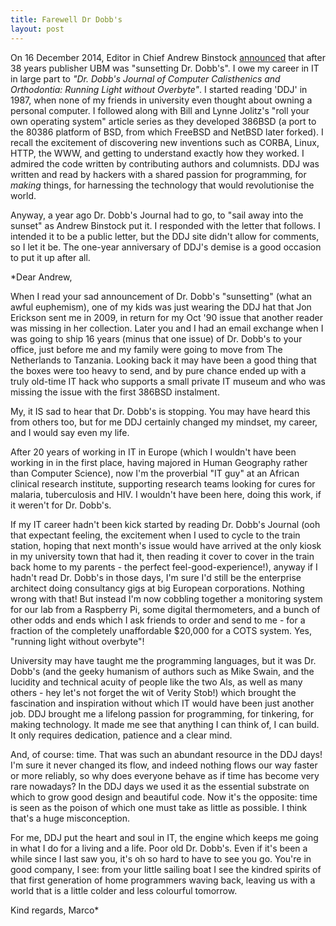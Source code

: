 ```yaml
---
title: Farewell Dr Dobb's
layout: post
---
```


On 16 December 2014, Editor in Chief Andrew Binstock [announced](http://www.drdobbs.com/architecture-and-design/farewell-dr-dobbs/240169421#) that after 38 years publisher UBM was "sunsetting Dr. Dobb's".  I owe my career in IT in large part to *"Dr. Dobb's Journal of Computer Calisthenics and Orthodontia: Running Light without Overbyte"*.  I started reading 'DDJ' in 1987, when none of my friends in university even thought about owning a personal computer.  I followed along with Bill and Lynne Jolitz's "roll your own operating system" article series as they developed 386BSD (a port to the 80386 platform of BSD, from which FreeBSD and NetBSD later forked).  I recall the excitement of discovering new inventions such as CORBA, Linux, HTTP, the WWW, and getting to understand exactly how they worked.  I admired the code written by contributing authors and columnists.  DDJ was written and read by hackers with a shared passion for programming, for *making* things, for harnessing the technology that would revolutionise the world.

Anyway, a year ago Dr. Dobb's Journal had to go, to "sail away into the sunset" as Andrew Binstock put it.  I responded with the letter that follows.  I intended it to be a public letter, but the DDJ site didn't allow for comments, so I let it be.  The one-year anniversary of DDJ's demise is a good occasion to put it up after all.

*Dear Andrew,

When I read your sad announcement of Dr. Dobb's "sunsetting" (what an awful euphemism), one of my kids was just wearing the DDJ hat that Jon Erickson sent me in 2009, in return for my Oct '90 issue that another reader was missing in her collection.  Later you and I had an email exchange when I was going to ship 16 years (minus that one issue) of Dr. Dobb's to your office, just before me and my family were going to move from The Netherlands to Tanzania.  Looking back it may have been a good thing that the boxes were too heavy to send, and by pure chance ended up with a truly old-time IT hack who supports a small private IT museum and who was missing the issue with the first 386BSD instalment.

My, it IS sad to hear that Dr. Dobb's is stopping.  You may have heard this from others too, but for me DDJ certainly changed my mindset, my career, and I would say even my life.

After 20 years of working in IT in Europe (which I wouldn't have been working in in the first place, having majored in Human Geography rather than Computer Science), now I'm the proverbial "IT guy" at an African clinical research institute, supporting research teams looking for cures for malaria, tuberculosis and HIV.  I wouldn't have been here, doing this work, if it weren't for Dr. Dobb's.

If my IT career hadn't been kick started by reading Dr. Dobb's Journal (ooh that expectant feeling, the excitement when I used to cycle to the train station, hoping that next month's issue would have arrived at the only kiosk in my university town that had it, then reading it cover to cover in the train back home to my parents - the perfect feel-good-experience!), anyway if I hadn't read Dr. Dobb's in those days, I'm sure I'd still be the enterprise architect doing consultancy gigs at big European corporations.  Nothing wrong with that! But instead I'm now cobbling together a monitoring system for our lab from a Raspberry Pi, some digital thermometers, and a bunch of other odds and ends which I ask friends to order and send to me - for a fraction of the completely unaffordable $20,000 for a COTS system.  Yes, "running light without overbyte"!

University may have taught me the programming languages, but it was Dr. Dobb's (and the geeky humanism of authors such as Mike Swain, and the lucidity and technical acuity of people like the two Als, as well as many others - hey let's not forget the wit of Verity Stob!) which brought the fascination and inspiration without which IT would have been just another job.  DDJ brought me a lifelong passion for programming, for tinkering, for making technology.  It made me see that anything I can think of, I can build.  It only requires dedication, patience and a clear mind.

And, of course: time.  That was such an abundant resource in the DDJ days! I'm sure it never changed its flow, and indeed nothing flows our way faster or more reliably, so why does everyone behave as if time has become very rare nowadays? In the DDJ days we used it as the essential substrate on which to grow good design and beautiful code.  Now it's the opposite: time is seen as the poison of which one must take as little as possible.  I think that's a huge misconception.

For me, DDJ put the heart and soul in IT, the engine which keeps me going in what I do for a living and a life.  Poor old Dr. Dobb's.  Even if it's been a while since I last saw you, it's oh so hard to have to see you go.  You're in good company, I see: from your little sailing boat I see the kindred spirits of that first generation of home programmers waving back, leaving us with a world that is a little colder and less colourful tomorrow.

Kind regards,
Marco*


